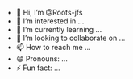 - 👋 Hi, I’m @Roots-jfs
- 👀 I’m interested in ...
- 🌱 I’m currently learning ...
- 💞️ I’m looking to collaborate on ...
- 📫 How to reach me ...
- 😄 Pronouns: ...
- ⚡ Fun fact: ...

<!---
Roots-jfs/Roots-jfs is a ✨ special ✨ repository because its `README.md` (this file) appears on your GitHub profile.
You can click the Preview link to take a look at your changes.
--->
